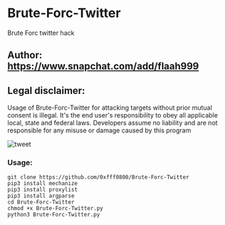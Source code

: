 # Brute-Forc-Twitter
Brute Forc  twitter hack 

## Author: https://www.snapchat.com/add/flaah999

## Legal disclaimer:

Usage of Brute-Forc-Twitter for attacking targets without prior mutual consent is illegal. It's the end user's responsibility to obey all applicable local, state and federal laws. Developers assume no liability and are not responsible for any misuse or damage caused by this program 

![tweet](https://www3.0zz0.com/2020/05/23/03/592467570.png)


### Usage:
```
git clone https://github.com/0xfff0800/Brute-Forc-Twitter
pip3 install mechanize
pip3 install proxylist
pip3 install argparse
cd Brute-Forc-Twitter
chmod +x Brute-Forc-Twitter.py
python3 Brute-Forc-Twitter.py




```
